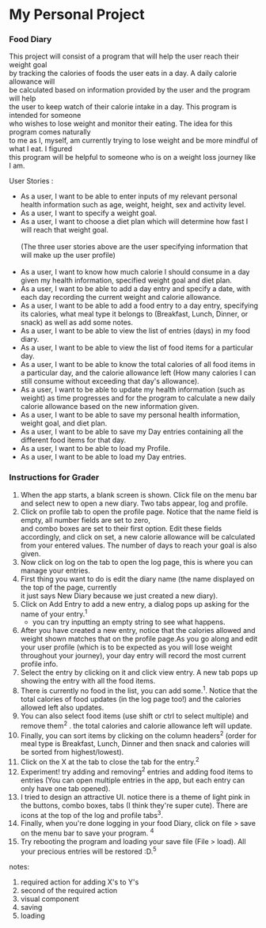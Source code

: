 # My Personal Project

### Food Diary
This project will consist of a program that will help the user reach their weight goal <br>
by tracking the calories of  foods the user eats in a day. A daily calorie allowance will <br>
be calculated  based on information provided by the user and the program will help<br>
the user to keep watch of their calorie intake in a day. This program is intended for someone <br> 
who wishes to lose weight and monitor their eating. The idea for this program comes naturally<br> 
to me as I, myself, am currently trying to lose weight and be more mindful of what I eat. I figured <br>
this program will be helpful to someone who is on a weight loss journey like I am.

User Stories :  
- As a user, I want to be able to enter inputs  of my relevant personal health information such as age,  weight, height, sex and activity level.
- As a user, I want to specify a weight goal.
- As a user, I want to choose a diet plan which will determine how fast I will reach that weight goal. <br> <br>
(The three user stories above are the user specifying information that will make up the user profile) <br> <br>
- As a user, I want to know how much calorie I should consume in a day given my health information, specified weight goal and diet plan.
- As a user, I want to be able to add a day entry and specify a date, with each day recording the current weight and calorie allowance.
- As a user, I want to be able to add a food entry to a day entry, specifying its calories, what meal type it belongs to (Breakfast, Lunch, Dinner, or snack) as well as add some notes.
- As a user, I want to be able to view the list of entries (days) in my food diary.
- As a user, I want to be able to view the list of food items for a particular day.
- As a user, I want to be able to know the total calories of all food items in a particular day, and the calorie allowance left (How many calories I can still consume without exceeding that day's allowance).
- As a user, I want to be able to update my health information (such as weight) as time progresses and for the program to calculate a new daily calorie allowance based on the new information given.
- As a user, I want to be able to save my personal health information, weight goal, and diet plan.
- As a user, I want to be able to save my Day entries containing all the different food items for that day.
- As a user, I want to be able to load my Profile.
- As a user, I want to be able to load my Day entries.

### Instructions for Grader
1. When the app starts, a blank screen is shown. Click file on the  menu bar and select new to open a new diary. Two tabs appear, log and profile.
2. Click on profile tab to open the profile page. Notice that the name field is empty, all number fields are set to zero,<br>
and combo boxes are set to their first option. Edit these fields accordingly, and click on set, a new calorie allowance will be calculated from your
entered values. The number of days to reach your goal is also given.
3. Now click on log on the tab to open the log page, this is where you can manage your entries.
4. First thing you want to do is edit the diary name (the name displayed on the top of the page, currently <br> it just says New Diary because we just created a new diary).
5. Click on Add Entry to add a new entry, a dialog pops up asking for the name of your entry.<sup>1</sup>
   - you can try inputting an empty string to see what happens.
6. After you have created a new entry, notice that the calories allowed and weight shown matches that on the profile page.As you go along and edit your user profile (which is to be expected as you will lose weight throughout your journey), your day entry will record the most current profile info.
7. Select the entry by clicking on it and click view entry. A new tab pops up showing the entry with all the food items.
8. There is currently no food in the list, you can add some.<sup>1</sup>. Notice that the total calories of food updates (in the log page too!) and the calories allowed left also updates.
9. You can also select food items (use shift or ctrl to select multiple) and remove them<sup>2</sup> . the total calories and calorie allowance left will update.
10. Finally, you can sort items by clicking on the column headers<sup>2</sup> (order for meal type is Breakfast, Lunch, Dinner and then snack and calories will be sorted from highest/lowest).
10. Click on the X at the tab to close the tab for the entry.<sup>2</sup>
11. Experiment! try adding and removing<sup>2</sup>  entries and adding food items to entries (You can open multiple entries in the app, but each entry can only have one tab opened).
12. I tried to design an attractive UI. notice there is a theme of light pink in the buttons, combo boxes, tabs (I think they're super cute). There are icons at the top of the log and profile tabs<sup>3</sup>.  
13. Finally, when you're done logging in your food Diary, click on file > save on the menu bar to save your program. <sup>4</sup> 
14. Try rebooting the program and loading your save file (File > load). All your precious entries will be restored :D.<sup>5</sup>

notes: 
1. required action for adding X's to Y's
2. second of the required action 
3. visual component 
4. saving 
5. loading 